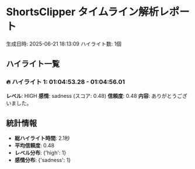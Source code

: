 # ShortsClipper タイムライン解析レポート

生成日時: 2025-06-21 18:13:09
ハイライト数: 1個

## ハイライト一覧

### 🔥 ハイライト 1: 01:04:53.28 - 01:04:56.01

**レベル**: HIGH
**感情**: sadness (スコア: 0.48)
**信頼度**: 0.48
**内容**: ありがとうございました。

## 統計情報

- **総ハイライト時間**: 2.1秒
- **平均信頼度**: 0.48
- **レベル分布**: {'high': 1}
- **感情分布**: {'sadness': 1}
